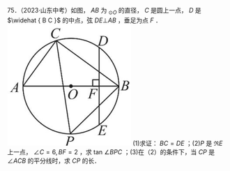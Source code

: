 75．（2023·山东中考）如图， $A B$ 为 $_ { \odot O }$ 的直径， $C$ 是圆上一点， $D$ 是 $\widehat { B C }$ 的中点，弦 $D E \bot A B$ ，垂足为点 $F$ ．
![](<../../qs_image_DB/专题3-6__圆的综合（27类题型）（解析版）/a6ce9696891ac314e7df034e970fe160d1d74656af192674f0a64cf495f6412c.jpg>)
(1)求证： $B C = D E$ ；$( 2 ) P$ 是 $\Re E$ 上一点， $\angle C = 6 , B F = 2$ ，求 tan $\angle B P C$ ；(3)在（2）的条件下，当 $C P$ 是 $\angle A C B$ 的平分线时，求 $C P$ 的长．
